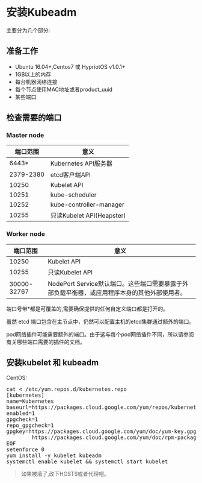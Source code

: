 # 安装Kubeadm

主要分为几个部分:

## 准备工作

- Ubuntu 16.04+,Centos7 或 HypriotOS v1.0.1+
- 1GB以上的内存
- 每台机器网络连接
- 每个节点使用MAC地址或者product_uuid
- 某些端口

## 检查需要的端口

### Master node

端口范围 | 意义
---|---
6443*|Kubernetes API服务器
2379-2380|etcd客户端API
10250|Kubelet API
10251|kube-scheduler
10252|kube-controller-manager
10255|只读Kubelet API(Heapster)

### Worker node

端口范围 | 意义
--- | ---
10250|Kubelet API
10255|只读Kubelet API
30000-32767|NodePort Service默认端口。这些端口需要暴露于外部负载平衡器，或应用程序本身的其他外部使用者。

端口号带*都是可覆盖的,需要确保提供的任何自定义端口都是打开的。

虽然 etcd 端口包含在主节点中，仍然可以配置主机的etcd集群通过额外的端口。

pod网络插件可能需要额外的端口。由于这与每个pod网络插件不同，所以请参阅有关哪些端口需要的插件的文档。

## 安装kubelet 和 kubeadm

CentOS:
<pre>
cat <<EOF > /etc/yum.repos.d/kubernetes.repo
[kubernetes]
name=Kubernetes
baseurl=https://packages.cloud.google.com/yum/repos/kubernetes-el7-x86_64
enabled=1
gpgcheck=1
repo_gpgcheck=1
gpgkey=https://packages.cloud.google.com/yum/doc/yum-key.gpg
        https://packages.cloud.google.com/yum/doc/rpm-package-key.gpg
EOF
setenforce 0
yum install -y kubelet kubeadm
systemctl enable kubelet && systemctl start kubelet
</pre>

> 如果被墙了,改下HOSTS或者代理吧。

